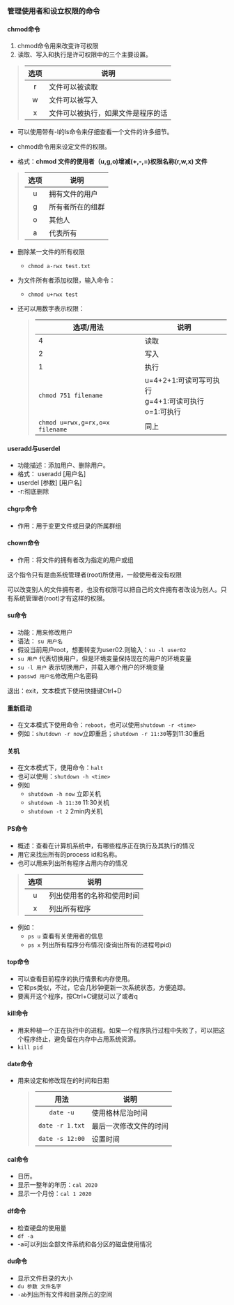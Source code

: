 

### 管理使用者和设立权限的命令

#### chmod命令

1. chmod命令用来改变许可权限
2. 读取、写入和执行是许可权限中的三个主要设置。

> | 选项 | 说明                               |
> | :--: | ---------------------------------- |
> |  r   | 文件可以被读取                     |
> |  w   | 文件可以被写入                     |
> |  x   | 文件可以被执行，如果文件是程序的话 |

- 可以使用带有-l的ls命令来仔细查看一个文件的许多细节。

- chmod命令用来设定文件的权限。

- 格式：**chmod 文件的使用者（u,g,o)增减(+,-,=)权限名称(r,w,x) 文件**

> | 选项 | 说明             |
> | :--: | ---------------- |
> |  u   | 拥有文件的用户   |
> |  g   | 所有者所在的组群 |
> |  o   | 其他人           |
> |  a   | 代表所有         |

- 删除某一文件的所有权限

  -  `chmod a-rwx test.txt`

- 为文件所有者添加权限，输入命令：

  -  `chmod u+rwx test`

- 还可以用数字表示权限：

  > | 选项/用法                       | 说明                                                     |
  > | ------------------------------- | -------------------------------------------------------- |
  > | 4                               | 读取                                                     |
  > | 2                               | 写入                                                     |
  > | 1                               | 执行                                                     |
  > | `chmod 751 filename`            | u=4+2+1:可读可写可执行<br>g=4+1:可读可执行<br>o=1:可执行 |
  > | `chmod u=rwx,g=rx,o=x filename` | 同上                                                     |

#### useradd与userdel

- 功能描述：添加用户、删除用户。
- 格式： useradd [用户名]
- userdel [参数] [用户名]
- -r:彻底删除

#### chgrp命令

- 作用：用于变更文件或目录的所属群组

#### chown命令

- 作用：将文件的拥有者改为指定的用户或组

这个指令只有是由系统管理者(root)所使用，一般使用者没有权限

可以改变别人的文件拥有者，也没有权限可以把自己的文件拥有者改设为别人。只有系统管理者(root)才有这样的权限。

#### su命令

- 功能：用来修改用户
- 语法： `su 用户名`
- 假设当前用户root，想要转变为user02.则输入：`su -l user02`
- `su 用户` 代表切换用户，但是环境变量保持现在的用户的环境变量
- `su -l 用户` 表示切换用户，并载入哪个用户的环境变量
- `passwd 用户名`修改用户名密码

退出：exit，文本模式下使用快捷键Ctrl+D

#### 重新启动

- 在文本模式下使用命令：`reboot`，也可以使用`shutdown -r <time>`
- 例如：`shutdown -r now`立即重启；`shutdown -r 11:30`等到11:30重启

#### 关机

- 在文本模式下，使用命令：`halt`
- 也可以使用：`shutdown -h <time>`
- 例如
  - `shutdown -h now`  立即关机
  - `shutdown -h 11:30`  11:30关机
  - `shutdown -t 2`  2min内关机

#### PS命令

- 概述：查看在计算机系统中，有哪些程序正在执行及其执行的情况
- 用它来找出所有的process id和名称。
- 也可以用来列出所有程序占用内存的情况

> | 选项 | 说明                       |
> | :--: | -------------------------- |
> |  u   | 列出使用者的名称和使用时间 |
> |  x   | 列出所有程序               |

- 例如： 
  - `ps u`  查看有关使用者的信息
  - `ps x`  列出所有程序分布情况(查询出所有的进程号pid)

#### top命令

- 可以查看目前程序的执行情景和内存使用。
- 它和ps类似，不过，它会几秒钟更新一次系统状态，方便追踪。
- 要离开这个程序，按Ctrl+C键就可以了或者q

#### kill命令

- 用来种植一个正在执行中的进程。如果一个程序执行过程中失败了，可以把这个程序终止，避免留在内存中占用系统资源。
- `kill pid`

#### date命令

- 用来设定和修改现在的时间和日期

  > |      用法       | 说明                   |
  > | :-------------: | ---------------------- |
  > |    `date -u`    | 使用格林尼治时间       |
  > | `date -r 1.txt` | 最后一次修改文件的时间 |
  > | `date -s 12:00` | 设置时间               |

#### cal命令

- 日历。
- 显示一整年的年历：`cal 2020`
- 显示一个月份：`cal 1 2020`

#### df命令

- 检查硬盘的使用量
- `df -a`
- -a可以列出全部文件系统和各分区的磁盘使用情况

#### du命令

- 显示文件目录的大小
- `du 参数 文件名字`
- `-ab`列出所有文件和目录所占的空间